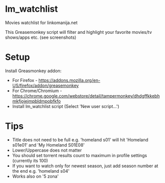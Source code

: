 lm_watchlist
============

Movies watchlist for linkomanija.net

This Greasemonkey script will filter and highlight your favorite movies/tv shows/apps etc. (see screenshots)


Setup
=====

Install Greasmonkey addon:
* For Firefox - https://addons.mozilla.org/en-US/firefox/addon/greasemonkey
* For Chrome/Chromium - https://chrome.google.com/webstore/detail/tampermonkey/dhdgffkkebhmkfjojejmpbldmpobfkfo
* Install lm_watchlist script (Select 'New user script...')

Tips
====
* Title does not need to be full e.g. 'homeland s01' will hit 'Homeland s01e01' and 'My Homeland S01E08'
* Lower/Uppercase does not matter
* You should set torrent results count to maximum in profile settings (currently its 100)
* If you want to watch only for newest season, just add season number at the end e.g. 'homeland s04'
* Works also on '5 zona'



